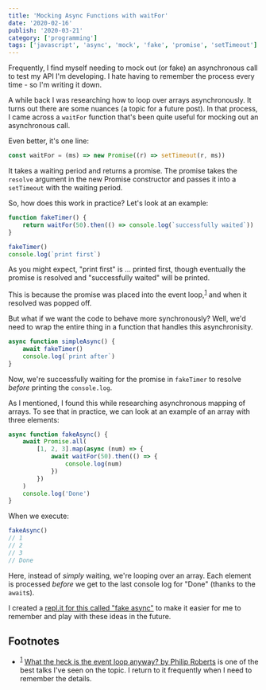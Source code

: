 ```yaml
---
title: 'Mocking Async Functions with waitFor'
date: '2020-02-16'
publish: '2020-03-21'
category: ['programming']
tags: ['javascript', 'async', 'mock', 'fake', 'promise', 'setTimeout']
---
```


Frequently, I find myself needing to mock out (or fake) an asynchronous call to test my API I'm developing. I hate having to remember the process every time - so I'm writing it down.

A while back I was researching how to loop over arrays asynchronously. It turns out there are some nuances (a topic for a future post). In that process, I came across a `waitFor` function that's been quite useful for mocking out an asynchronous call.

Even better, it's one line:

```javascript:title=index.js
const waitFor = (ms) => new Promise((r) => setTimeout(r, ms))
```

It takes a waiting period and returns a promise. The promise takes the `resolve` argument in the new Promise constructor and passes it into a `setTimeout` with the waiting period.

So, how does this work in practice? Let's look at an example:

```javascript:title=index.js
function fakeTimer() {
    return waitFor(50).then(() => console.log(`successfully waited`))
}

fakeTimer()
console.log(`print first`)
```

As you might expect, "print first" is ... printed first, though eventually the promise is resolved and "successfully waited" will be printed.

This is because the promise was placed into the event loop,<sup>[1](#footnotes)</sup><a id="fn1"></a> and when it resolved was popped off.

But what if we want the code to behave more synchronously? Well, we'd need to wrap the entire thing in a function that handles this asynchronisity.

```javascript:title=index.js
async function simpleAsync() {
    await fakeTimer()
    console.log(`print after`)
}
```

Now, we're successfully waiting for the promise in `fakeTimer` to resolve _before_ printing the `console.log`.

As I mentioned, I found this while researching asynchronous mapping of arrays. To see that in practice, we can look at an example of an array with three elements:

```javascript:title=index.js
async function fakeAsync() {
    await Promise.all(
        [1, 2, 3].map(async (num) => {
            await waitFor(50).then(() => {
                console.log(num)
            })
        })
    )
    console.log('Done')
}
```

When we execute:

```javascript
fakeAsync()
// 1
// 2
// 3
// Done
```

Here, instead of _simply_ waiting, we're looping over an array. Each element is processed _before_ we get to the last console log for "Done" (thanks to the `await`s).

I created a [repl.it for this called "fake async"](https://repl.it/@stephencweiss/fake-async) to make it easier for me to remember and play with these ideas in the future.

## Footnotes

-   <sup>[1](#fn1)</sup> [What the heck is the event loop anyway? by Philip Roberts](https://www.youtube.com/watch?v=8aGhZQkoFbQ) is one of the best talks I've seen on the topic. I return to it frequently when I need to remember the details.
